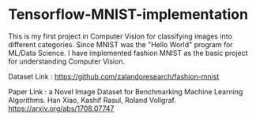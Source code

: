 # Tensorflow-MNIST-implementation

This is my first project in Computer Vision for classifying images into different categories. Since MNIST was the "Hello World" program for ML/Data Science. I have implemented fashion MNIST as the basic project for understanding Computer Vision.

Dataset Link : https://github.com/zalandoresearch/fashion-mnist

Paper Link : a Novel Image Dataset for Benchmarking Machine Learning Algorithms. Han Xiao, Kashif Rasul, Roland Vollgraf. https://arxiv.org/abs/1708.07747
